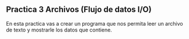 ## Practica 3 Archivos  (Flujo de datos I/O)

En esta practica vas a crear un programa que nos permita leer un archivo de texto y mostrarle los datos que contiene.
